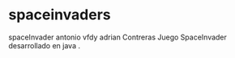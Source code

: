 # spaceinvaders
spaceInvader antonio vfdy adrian  Contreras
Juego SpaceInvader desarrollado en java .
